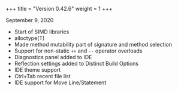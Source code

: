 +++
title = "Version 0.42.6"
weight = 1
+++

September 9, 2020

- Start of SIMD libraries
- alloctype(T)
- Made method mutability part of signature and method selection
- Support for non-static `++` and `--` operator overloads
- Diagnostics panel added to IDE
- Reflection settings added to Distinct Build Options
- IDE theme support
- Ctrl+Tab recent file list
- IDE support for Move Line/Statement

